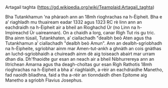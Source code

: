 Artagail taghta (https://gd.wikipedia.org/wiki/Teamplaid:Artagail_taghta)

Bha Tutankhamun 'na phàraoh ann an 18mh rìoghrachas na h-Èipheit. Bha e a’ riaghladh mu thuaiream eadar 1332 agus 1323 RC rè linn ann an eachdraidh na h-Èipheit air a bheil an Rìoghachd Ùr (no Linn na h-Impireachd Ùr uaireannan). On a chaidh a lorg, canar Rìgh Tut ris gu tric. Bha ainm tùsail, Tutankhaten, a’ ciallachadh "dealbh beò Aten agus tha Tutankhamun a’ ciallachadh "dealbh beò Amun". Ann an dealbh-sgrìobhadh na h-Èipheite, sgrìobhar ainm mar Amen-tut-ankh a ghnàth an cois gnàthas an luchd-sgrìobhaidh a chuireadh ainm dè aig toiseach abairt mar urram dhan dia. Dh'fhaoidte gur esan an neach air a bheil Nibhurrereya ann an litrichean Amarna agus tha deagh-choltas gur esan Rìgh Rathotis 18mh rìoghrachas na h-Èipheit a bha a’ riaghlaidh, a-rèir an eachdraidhe Manetho, fad naoidh bliadhna, faid a tha a-rèir an tionndaidh dhen Epitome aig Manetho a sgrìobh Flavius Josephus.

<!-- cspell:words Tutankhamun Artagail Tutankhaten Amun Nibhurrereya Amarna Rathotis Manetho Flavius -->
